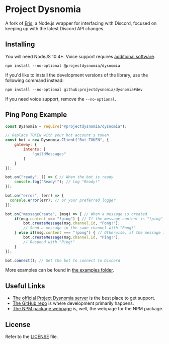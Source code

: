 Project Dysnomia
====

A fork of [Eris](https://github.com/abalabahaha/eris), a Node.js wrapper for interfacing with Discord, focused on keeping up with the latest Discord API changes.

Installing
----------

You will need NodeJS 10.4+. Voice support requires [additional software](https://github.com/nodejs/node-gyp#installation).

```
npm install --no-optional @projectdysnomia/dysnomia
```

If you'd like to install the development versions of the library, use the following command instead:
```
npm install --no-optional github:projectdysnomia/dysnomia#dev
```

If you need voice support, remove the `--no-optional`.

Ping Pong Example
-----------------

```js
const Dysnomia = require("@projectdysnomia/dysnomia");

// Replace TOKEN with your bot account's token
const bot = new Dysnomia.Client("Bot TOKEN", {
    gateway: {
        intents: [
            "guildMessages"
        ]
    }
});

bot.on("ready", () => { // When the bot is ready
    console.log("Ready!"); // Log "Ready!"
});

bot.on("error", (err) => {
  console.error(err); // or your preferred logger
});

bot.on("messageCreate", (msg) => { // When a message is created
    if(msg.content === "!ping") { // If the message content is "!ping"
        bot.createMessage(msg.channel.id, "Pong!");
        // Send a message in the same channel with "Pong!"
    } else if(msg.content === "!pong") { // Otherwise, if the message is "!pong"
        bot.createMessage(msg.channel.id, "Ping!");
        // Respond with "Ping!"
    }
});

bot.connect(); // Get the bot to connect to Discord
```

More examples can be found in [the examples folder](https://github.com/projectdysnomia/dysnomia/tree/master/examples).

Useful Links
------------

- [The official Project Dysnomia server](https://discord.gg/2uUvgJzgCE) is the best place to get support.
- [The GitHub repo](https://github.com/projectdysnomia/dysnomia) is where development primarily happens.
- [The NPM package webpage](https://npmjs.com/package/@projectdysnomia/dysnomia) is, well, the webpage for the NPM package.

License
-------

Refer to the [LICENSE](LICENSE) file.
